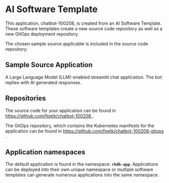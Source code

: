 # AI Software Template

This application, chatbot-100208, is created from an AI Software Template. These software templates create a new source code repository as well as a new GitOps deployment repository.

The chosen sample source applicable is included in the source code repository.

## Sample Source Application

A Large Language Model (LLM)-enabled streamlit chat application. The bot replies with AI generated responses.

## Repositories

The source code for your application can be found in [https://github.com/fpetk/chatbot-100208 ](https://github.com/fpetk/chatbot-100208 ).
 
The GitOps repository, which contains the Kubernetes manifests for the application can be found in 
[https://github.com/fpetk/chatbot-100208-gitops ](https://github.com/fpetk/chatbot-100208-gitops ). 

## Application namespaces 

The default application is found in the namespace: **`rhdh-app`**. Applications can be deployed into their own unique namespace or multiple software templates can generate numerous applications into the same namespace.